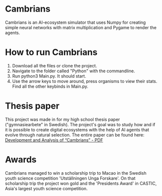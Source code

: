 # Cambrians
Cambrians is an AI-ecosystem simulator that uses Numpy for creating simple neural networks with matrix multiplication and Pygame to render the agents.

# How to run Cambrians
1. Download all the files or clone the project.
2. Navigate to the folder called "Python" with the commandline.
3. Run python3 Main.py. It should start.
4. Use the arrow keys to move around, press organisms to view their stats. Find all the other keybinds in Main.py.

# Thesis paper
This project was made in for my high school thesis paper ("gymnasiearbete" in Swedish). The project's goal was to study how and if it is possible to create digital ecosystems with the help of AI agents that evolve through natural selection. The entire paper can be found here: [Development and Analysis of “Cambrians” - PDF](https://drive.google.com/file/d/1j5pzv70L9UREK_HXAzbra7kcnof5ejHy/view?usp=sharing)

# Awards
Cambrians managed to win a scholarship trip to Macao in the Swedish youth science competition 'Utställningen Unga Forskare'. On that scholarship trip the project won gold and the 'Presidents Award' in CASTIC, Asia's largest youth science competition.
